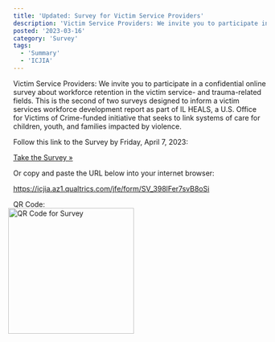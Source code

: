 ```yaml
---
title: 'Updated: Survey for Victim Service Providers'
description: 'Victim Service Providers: We invite you to participate in a confidential online survey about how and why people join victim service- and trauma-related fields. Findings will inform a victim services workforce development report as part of a U.S. Office for Victims of Crime-funded initiative that seeks to link systems of care for children, youth, and families impacted by violence. We will ask you to participate in another survey later this year.'
posted: '2023-03-16'
category: 'Survey'
tags:
  - 'Summary'
  - 'ICJIA'
---
```


Victim Service Providers: We invite you to participate in a confidential online survey about workforce retention in the victim service- and trauma-related fields. This is the second of two surveys designed to inform a victim services workforce development report as part of IL HEALS, a U.S. Office for Victims of Crime-funded initiative that seeks to link systems of care for children, youth, and families impacted by violence.

Follow this link to the Survey by Friday, April 7, 2023:

<div class="ml-12">

[Take the Survey&nbsp;&raquo;](https://icjia.az1.qualtrics.com/jfe/form/SV_398lFer7svB8oSi)

</div>

Or copy and paste the URL below into your internet browser:

<div class="ml-12">

https://icjia.az1.qualtrics.com/jfe/form/SV_398lFer7svB8oSi

</div>

QR Code:

<div class="ml-12">

<img src="/qr2.png" alt="QR Code for Survey" style="width: 250px; margin-top: -15px; margin-left: -10px;" />

</div>
